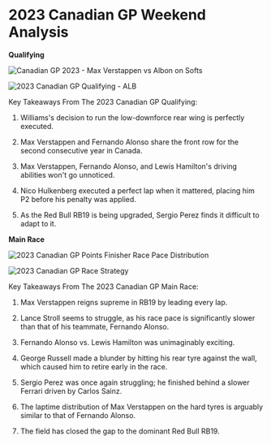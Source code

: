 # 2023 Canadian GP Weekend Analysis

**Qualifying**

![Canadian GP 2023 - Max Verstappen vs Albon on Softs](https://github.com/imranaqell/Formula-1-2023/assets/93969104/3dae31d2-28ab-4c24-b7fd-a454f4ac460a)

![2023 Canadian GP Qualifying - ALB](https://github.com/imranaqell/Formula-1-2023/assets/93969104/4cc215de-f17e-44f0-9607-cb6ea1a5fd88)

Key Takeaways From The 2023 Canadian GP Qualifying:

1. Williams's decision to run the low-downforce rear wing is perfectly executed.

2. Max Verstappen and Fernando Alonso share the front row for the second consecutive year in Canada.

3. Max Verstappen, Fernando Alonso, and Lewis Hamilton's driving abilities won't go unnoticed.

4. Nico Hulkenberg executed a perfect lap when it mattered, placing him P2 before his penalty was applied.

5. As the Red Bull RB19 is being upgraded, Sergio Perez finds it difficult to adapt to it.

**Main Race**

![2023 Canadian GP Points Finisher Race Pace Distribution](https://github.com/imranaqell/Formula-1-2023/assets/93969104/7fea176e-e62e-4872-8694-c531717b5981)

![2023 Canadian GP Race Strategy](https://github.com/imranaqell/Formula-1-2023/assets/93969104/d718b86b-c082-40f2-8f93-cf9ba2040ede)

Key Takeaways From The 2023 Canadian GP Main Race:

1. Max Verstappen reigns supreme in RB19 by leading every lap.

2. Lance Stroll seems to struggle, as his race pace is significantly slower than that of his teammate, Fernando Alonso.

3. Fernando Alonso vs. Lewis Hamilton was unimaginably exciting.

4. George Russell made a blunder by hitting his rear tyre against the wall, which caused him to retire early in the race.

5. Sergio Perez was once again struggling; he finished behind a slower Ferrari driven by Carlos Sainz.

6. The laptime distribution of Max Verstappen on the hard tyres is arguably similar to that of Fernando Alonso.

7. The field has closed the gap to the dominant Red Bull RB19.
